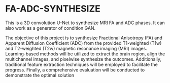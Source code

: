 # FA-ADC-SYNTHESIZE
This is a 3D convolution U-Net to synthesize MRI FA and ADC phases. It can also work as a generator of condition GAN.

The objective of this project is to synthesize
Fractional Anisotropy (FA) and Apparent Diffusion Coefficient (ADC) from the provided T1-weighted (T1w) and
T2-weighted (T2w) magnetic resonance imaging (MRI) images. Learning-based methods will be utilized to extract
the brain region, align the multichannel images, and pixelwise synthesize the outcomes. Additionally, traditional feature extraction techniques will be employed to facilitate the
progress. Finally, a comprehensive evaluation will be conducted to demonstrate the optimal solution
